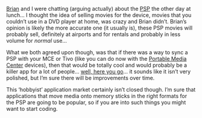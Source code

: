 <a href="http://www.bufferoverrun.net" target="_blank" class="broken_link">Brian</a> and I were chatting (arguing actually) about the <a href="http://www.psps4free.com/default.aspx?r=315551" target="_blank" class="broken_link">PSP</a> the other day at lunch&#8230; I thought the idea of selling movies for the device, movies that you couldn&#8217;t use in a DVD player at home, was crazy and Brian didn&#8217;t. Brian&#8217;s opinion is likely the more accurate one (it usually is), these PSP movies will probably sell, definitely at airports and for rentals and probably in less volume for _normal_ use&#8230; 

What we both agreed upon though, was that if there was a way to sync a PSP with your MCE or Tivo (like you can do now with the <a href="http://www.microsoft.com/windowsmobile/portablemediacenter/default.mspx" target="_blank" class="broken_link">Portable Media Center</a> devices), then that would be totally cool and would probably be a killer app for a lot of people&#8230; <a href="http://homeentertainment.engadget.com/entry/1234000783037778/" target="_blank" class="broken_link">well, here you go</a>&#8230; it sounds like it isn&#8217;t very polished, but I&#8217;m sure there will be improvements over time.

This &#8216;hobbyist&#8217; application market certainly isn&#8217;t closed though. I&#8217;m sure that applications that move media onto memory sticks in the right formats for the PSP are going to be popular, so if you are into such things you might want to start coding.